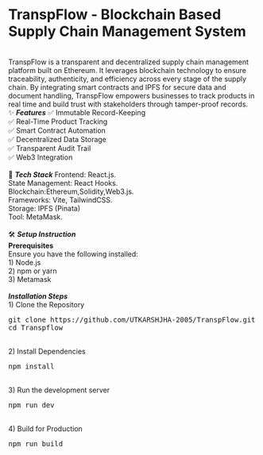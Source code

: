 # TranspFlow - Blockchain Based Supply Chain Management System
<br/>
TranspFlow is a transparent and decentralized supply chain management platform built on Ethereum. It leverages blockchain technology to ensure traceability, authenticity, and efficiency across every stage of the supply chain. By integrating smart contracts and IPFS for secure data and document handling, TranspFlow empowers businesses to track products in real time and build trust with stakeholders through tamper-proof records.<br/>
✨ <strong><i>Features</i></strong>
✅ Immutable Record-Keeping<br/>
✅ Real-Time Product Tracking<br/>
✅ Smart Contract Automation<br/>
✅ Decentralized Data Storage<br/>
✅ Transparent Audit Trail<br/>
✅ Web3 Integration<br/>
<br/>
🚀 <strong><i>Tech Stack</i></strong>
Frontend: React.js.<br/>
State Management: React Hooks.<br/>
Blockchain:Ethereum,Solidity,Web3.js.<br/>
Frameworks: Vite, TailwindCSS.<br/>
Storage: IPFS (Pinata)<br/>
Tool: MetaMask.<br/>
<br/>
🛠️ <strong><i>Setup Instruction</i></strong><br/>
<strong>Prerequisites</strong><br/>
Ensure you have the following installed:<br/>
1) Node.js<br/>
2) npm or yarn<br/>
3) Metamask<br/>
<br/>
<strong><i>Installation Steps</i></strong><br/>
1) Clone the Repository<br/>
<pre>
git clone https://github.com/UTKARSHJHA-2005/TranspFlow.git
cd Transpflow
</pre>
<br/>
2) Install Dependencies<br/>
<pre>
npm install
</pre>
<br/>
3) Run the development server <br/>
<pre>
npm run dev
</pre>
<br/>
4) Build for Production <br/>
<pre>
npm run build
</pre>
